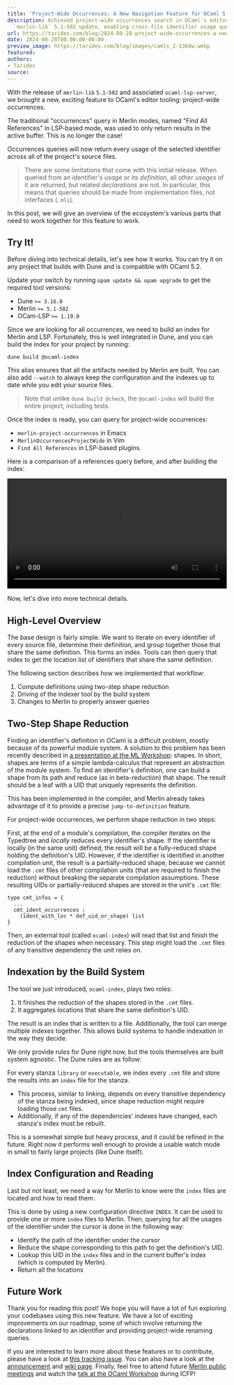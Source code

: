 ```yaml
---
title: 'Project-Wide Occurrences: A New Navigation Feature for OCaml 5.2 Users'
description: Achieved project-wide occurrences search in OCaml's editor tooling with
  `merlin-lib` 5.1-502 update, enabling cross-file identifier usage queries.
url: https://tarides.com/blog/2024-08-28-project-wide-occurrences-a-new-navigation-feature-for-ocaml-5-2-users
date: 2024-08-28T00:00:00-00:00
preview_image: https://tarides.com/blog/images/camls_2-1360w.webp
featured:
authors:
- Tarides
source:
---
```


<p>With the release of <code>merlin-lib</code> <code>5.1-502</code> and associated <code>ocaml-lsp-server</code>, we
brought a new, exciting feature to OCaml's editor tooling: project-wide
occurrences.</p>
<p>The traditional &quot;occurrences&quot; query in Merlin modes, named &quot;Find All
References&quot; in LSP-based mode, was used to only return results in the active buffer.
This is no longer the case!</p>
<p>Occurrences queries will now return every usage of
the selected identifier across all of the project's source files.</p>
<blockquote>
<p>There are some limitations that come with this initial release. When queried
from an identifier's <em>usage</em> or its <em>definition</em>, all other <em>usages</em> of it
are returned, but related <em>declarations</em> are not. In particular, this means
that queries should be made from implementation files, not interfaces (<code>.mli</code>).</p>
</blockquote>
<p>In this post, we will give an overview of the ecosystem's various parts that
need to work together for this feature to work.</p>
<h2>Try It!</h2>
<p>Before diving into technical details, let's see how it works. You can try it on any project that builds with Dune and is compatible with OCaml 5.2.</p>
<p>Update your switch by running <code>opam update &amp;&amp; opam upgrade</code> to get the required tool versions:</p>
<ul>
<li>Dune <code>&gt;= 3.16.0</code></li>
<li>Merlin <code>&gt;= 5.1-502</code></li>
<li>OCam-LSP <code>&gt;= 1.19.0</code></li>
</ul>
<p>Since we are looking for all occurrences, we need to build an index for Merlin
and LSP. Fortunately, this is well integrated in Dune, and you can build the index
for your project by running:</p>
<pre><code>dune build @ocaml-index
</code></pre>
<p>This alias ensures that all the artifacts needed by Merlin are built. You can
also add <code>--watch</code> to always keep the configuration and the indexes up to date
while you edit your source files.</p>
<blockquote>
<p>Note that unlike <code>dune build @check</code>, the <code>@ocaml-index</code> will build the entire project, including tests.</p>
</blockquote>
<p>Once the index is ready, you can query for project-wide occurrences:</p>
<ul>
<li><code>merlin-project-occurrences</code> in Emacs</li>
<li><code>MerlinOccurrencesProjectWide</code> in Vim</li>
<li><code>Find All References</code> in LSP-based plugins.</li>
</ul>
<p>Here is a comparison of a references query before, and after building the index:</p>
<center>
<video autoplay="" loop="" style="width: 100%">
  <source src="/blog/images/2024-08-29.pwo/pwo_side_by_side~zbgnf1BtBqKRaPalS-C9Ow.webm" type="video/webm">
</source></video>
</center>
<p>Now, let's dive into more technical details.</p>
<h2>High-Level Overview</h2>
<p>The base design is fairly simple. We want to iterate on every identifier of
every source file, determine their definition, and group together those that
share the same definition. This forms an index. Tools can then query that index
to get the location list of identifiers that share the same definition.</p>
<p>The following section describes how we implemented that workflow:</p>
<ol>
<li>Compute definitions using two-step shape reduction</li>
<li>Driving of the indexer tool by the build system</li>
<li>Changes to Merlin to properly answer queries</li>
</ol>
<h2>Two-Step Shape Reduction</h2>
<p>Finding an identifier's definition in OCaml is a difficult problem, mostly
because of its powerful module system. A solution to this problem has been recently described
in <a href="https://icfp22.sigplan.org/details/mlfamilyworkshop-2022-papers/10/Module-Shapes-for-Modern-Tooling">a presentation at the ML
Workshop</a>: shapes.
In short, shapes are terms of a simple lambda-calculus that represent an
abstraction of the module system. To find an identifier's definition, one
can build a shape from its path and reduce (as in beta-reduction) that shape.
The result should be a leaf with a UID that uniquely represents the
definition.</p>
<p>This has been implemented in the compiler, and Merlin already takes advantage of
it to provide a precise <code>jump-to-definition</code> feature.</p>
<p>For project-wide occurrences, we perform shape reduction in two steps:</p>
<p>First, at the end of a module's compilation, the compiler iterates on the
Typedtree and <em>locally</em> reduces every identifier's shape. If the
identifier is locally (in the same unit) defined, the result will be a
fully-reduced shape holding the definition's UID. However, if the identifier is
identified in another compilation unit, the result is a partially-reduced
shape, because we cannot load the <code>.cmt</code> files of other compilation
units (that are required to finish the reduction) without breaking the
separate compilation assumptions. These resulting UIDs or partially-reduced
shapes are stored in the unit's <code>.cmt</code> file:</p>
<pre><code><span class="ocaml-keyword-other">type</span><span class="ocaml-source"> </span><span class="ocaml-source">cmt_infos</span><span class="ocaml-source"> </span><span class="ocaml-keyword-operator">=</span><span class="ocaml-source"> </span><span class="ocaml-source">{</span><span class="ocaml-source">
</span><span class="ocaml-source">  </span><span class="ocaml-keyword-other-ocaml punctuation-other-period punctuation-separator">.</span><span class="ocaml-keyword-other-ocaml punctuation-other-period punctuation-separator">.</span><span class="ocaml-keyword-other-ocaml punctuation-other-period punctuation-separator">.</span><span class="ocaml-source">
</span><span class="ocaml-source">  </span><span class="ocaml-source">cmt_ident_occurrences</span><span class="ocaml-source"> </span><span class="ocaml-keyword-other-ocaml punctuation-other-colon punctuation">:</span><span class="ocaml-source">
</span><span class="ocaml-source">    </span><span class="ocaml-source">(</span><span class="ocaml-source">ident_with_loc</span><span class="ocaml-source"> </span><span class="ocaml-keyword-operator">*</span><span class="ocaml-source"> </span><span class="ocaml-source">def_uid_or_shape</span><span class="ocaml-source">)</span><span class="ocaml-source"> </span><span class="ocaml-source">list</span><span class="ocaml-source">
</span><span class="ocaml-source">}</span><span class="ocaml-source">
</span></code></pre>
<p>Then, an external tool (called <code>ocaml-index</code>) will read that list and finish
the reduction of the shapes when necessary. This step might load the <code>.cmt</code> files
of any transitive dependency the unit relies on.</p>
<h2>Indexation by the Build System</h2>
<p>The tool we just introduced, <code>ocaml-index</code>, plays two roles:</p>
<ol>
<li>It finishes the reduction of the shapes stored in the <code>.cmt</code> files.</li>
<li>It aggregates locations that share the same definition's UID.</li>
</ol>
<p>The result is an index that is written to a file. Additionally, the tool
can merge multiple indexes together. This allows build systems to handle
indexation in the way they decide.</p>
<p>We only provide rules for Dune right now, but the tools themselves are built
system agnostic. The Dune rules are as follow:</p>
<p>For every stanza <code>library</code> or <code>executable</code>, we index every <code>.cmt</code> file and store
the results into an <code>index</code> file for the stanza.</p>
<ul>
<li>This process, similar to linking, depends on every transitive dependency of
the stanza being indexed, since shape reduction might require loading those
<code>cmt</code> files.</li>
<li>Additionally, if any of the dependencies' indexes have changed, each stanza's index must be rebuilt.</li>
</ul>
<p>This is a somewhat simple but heavy process, and it could be refined in the future. Right now it performs well enough to provide a usable watch mode in small to fairly large projects (like Dune itself).</p>
<h2>Index Configuration and Reading</h2>
<p>Last but not least, we need a way for Merlin to know were the <code>index</code> files are
located and how to read them.</p>
<p>This is done by using a new configuration directive <code>INDEX</code>. It can be used to
provide one or more <code>index</code> files to Merlin. Then, querying for all the usages of
the identifier under the cursor is done in the following way:</p>
<ul>
<li>Identify the path of the identifier under the cursor</li>
<li>Reduce the shape corresponding to this path to get the definition's UID.</li>
<li>Lookup this UID in the <code>index</code> files and in the current buffer's index
(which is computed by Merlin).</li>
<li>Return all the locations</li>
</ul>
<h2>Future Work</h2>
<p>Thank you for reading this post! We hope you will have a lot of fun exploring
your codebases using this new feature. We have a lot of exciting improvements on
our roadmap, some of which involve returning the declarations linked to an
identifier and providing project-wide renaming queries.</p>
<p>If you are interested to learn more about these features or to contribute,
please have a look at <a href="https://github.com/ocaml/merlin/issues/1780">this tracking
issue</a>. You can also have a look at
the
<a href="https://discuss.ocaml.org/t/ann-project-wide-occurrences-in-merlin-and-lsp/14847">announcement</a>
and <a href="https://github.com/ocaml/merlin/wiki/Get-project%E2%80%90wide-occurrences">wiki
page</a>.
Finally, feel free to attend future <a href="https://github.com/ocaml/merlin/wiki/Public-dev%E2%80%90meetings">Merlin public
meetings</a> and
watch the <a href="https://icfp24.sigplan.org/details/ocaml-2024-papers/3/Project-wide-occurrences-for-OCaml-a-progress-report">talk at the OCaml
Workshop</a>
during ICFP!</p>

